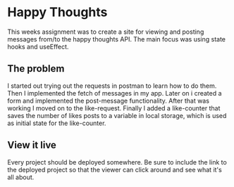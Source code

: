 # Happy Thoughts

This weeks assignment was to create a site for viewing and posting messages from/to the happy thoughts API. The main focus was using state hooks and useEffect.

## The problem

I started out trying out the requests in postman to learn how to do them. Then I implemented the fetch of messages in my app. Later on i created a form and implemented the post-message functionality. After that was working I moved on to the like-request. Finally I added a like-counter that saves the number of likes posts to a variable in local storage, which is used as initial state for the like-counter.

## View it live

Every project should be deployed somewhere. Be sure to include the link to the deployed project so that the viewer can click around and see what it's all about.
